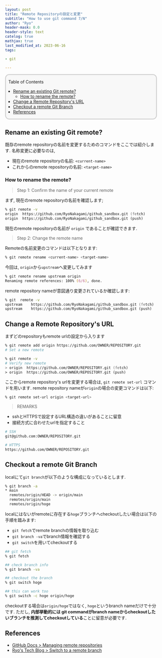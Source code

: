 ```yaml
---
layout: post
title: "Remote Repositoryの設定と変更"
subtitle: "How to use git command 7/N"
author: "Ryo"
header-mask: 0.0
header-style: text
catelog: true
mathjax: true
last_modified_at: 2023-06-16
tags:

- git

---
```


<div style='border-radius: 1em; border-style:solid; border-color:#D3D3D3; background-color:#F8F8F8'>

<p class="h4">&nbsp;&nbsp;Table of Contents</p>

<!-- START doctoc generated TOC please keep comment here to allow auto update -->
<!-- DON'T EDIT THIS SECTION, INSTEAD RE-RUN doctoc TO UPDATE -->

- [Rename an existing Git remote?](#rename-an-existing-git-remote)
  - [How to rename the remote?](#how-to-rename-the-remote)
- [Change a Remote Repository's URL](#change-a-remote-repositorys-url)
- [Checkout a remote Git Branch](#checkout-a-remote-git-branch)
- [References](#references)

<!-- END doctoc generated TOC please keep comment here to allow auto update -->


</div>




## Rename an existing Git remote?

既存のremote repositoryの名前を変更するためのコマンドをここでは紹介します.
名称変更に必要なのは, 

- 現在のremote repositoryの名前: `<current-name>`
- これからのremote repositoryの名前: `<target-name>`


### How to rename the remote?

> Step 1: Confirm the name of your current remote 

まず, 現在のremote repositoryの名前を確認します;

```zsh
% git remote -v
origin	https://github.com/RyoNakagami/github_sandbox.git (fetch)
origin	https://github.com/RyoNakagami/github_sandbox.git (push)
```

現在のremote repositoryの名前が `origin` であることが確認できます.


> Step 2: Change the remote name

Remoteの名前変更のコマンドは以下となります:

```zsh
% git remote rename <current-name> <target-name> 
```

今回は, `origin`から`upstream`へ変更してみます

```zsh
% git remote rename upstream origin
Renaming remote references: 100% (6/6), done.
```

remote repository nameが意図通り変更されているか確認します:

```zsh
% git  remote -v
upstream	https://github.com/RyoNakagami/github_sandbox.git (fetch)
upstream	https://github.com/RyoNakagami/github_sandbox.git (push)
```

## Change a Remote Repository's URL

まずどのrepositoryもremote urlの設定から入ります

```zsh
% git remote add origin https://github.com/OWNER/REPOSITORY.git
# Set a new remote

% git remote -v
# Verify new remote
> origin  https://github.com/OWNER/REPOSITORY.git (fetch)
> origin  https://github.com/OWNER/REPOSITORY.git (push)
```

ここからremote repository's urlを変更する場合は, `git remote set-url` コマンドを用います.
remote repository nameが`origin`の場合の変更コマンドは以下:

```zsh
% git remote set-url origin <target-url>
```

> REMARKS

- sshとHTTPSで設定するURL構造の違いがあることに留意
- 接続方式に合わせたurlを指定すること

```zsh
# SSH
git@github.com:OWNER/REPOSITORY.git

# HTTPS
https://github.com/OWNER/REPOSITORY.git
```

## Checkout a remote Git Branch

localにて`git branch`が以下のような構成になっているとします.

```zsh
% git branch -a
* main
  remotes/origin/HEAD -> origin/main
  remotes/origin/main
  remotes/origin/hoge
```

localにはないがremoteに存在する`hoge`ブランチへcheckoutしたい場合は以下の手順を踏みます:

- `git fetch`でremote branchの情報を取り込む
- `git branch -va`でbranch情報を確認する
- `git switch`を用いてcheckoutする

```zsh
## git fetch
% git fetch

## check branch info
% git branch -va

## checkout the branch
% git switch hoge

## this can work too
% git switch -c hoge origin/hoge
```

checkoutする場合は`origin/hoge`ではなく, `hoge`というbranch nameだけで十分です.
ただし, **内部挙動的には git commandがbranch nameからcheckoutしたいブランチを推測してcheckoutしている**ことに留意が必要です.


## References

- [GitHub Docs > Managing remote repositories](https://docs.github.com/en/get-started/getting-started-with-git/managing-remote-repositories)
- [Ryo's Tech Blog > Switch to a remote branch](https://ryonakagami.github.io/2020/12/29/git-remote-branch-operation/#getswitch-to-a-remote-branch-git-switch-version)
